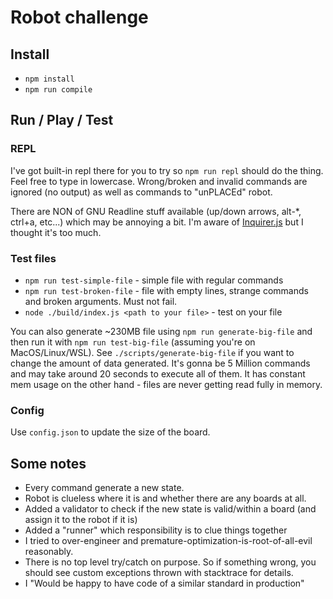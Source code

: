 # Robot challenge

## Install

- `npm install`
- `npm run compile`

## Run / Play / Test

### REPL

I've got built-in repl there for you to try so `npm run repl` should do the thing.
Feel free to type in lowercase.
Wrong/broken and invalid commands are ignored (no output) as well as commands to "unPLACEd" robot.

There are NON of GNU Readline stuff available (up/down arrows, alt-*, ctrl+a, etc...)
which may be annoying a bit. I'm aware of [Inquirer.js](https://github.com/SBoudrias/Inquirer.js) but I
thought it's too much.

### Test files

- `npm run test-simple-file` - simple file with regular commands
- `npm run test-broken-file` - file with empty lines, strange commands and broken arguments. Must not fail.
- `node ./build/index.js <path to your file>` - test on your file

You can also generate ~230MB file using `npm run generate-big-file` and then
run it with `npm run test-big-file` (assuming you're on MacOS/Linux/WSL).
See `./scripts/generate-big-file` if you want to change the amount of data generated.
It's gonna be 5 Million commands and may take around 20 seconds to execute all of them.
It has constant mem usage on the other hand - files are never getting read fully in memory.

### Config

Use `config.json` to update the size of the board.

## Some notes

- Every command generate a new state.
- Robot is clueless where it is and whether there are any boards at all.
- Added a validator to check if the new state is valid/within a board (and assign it to the robot if it is)
- Added a "runner" which responsibility is to clue things together
- I tried to over-engineer and premature-optimization-is-root-of-all-evil reasonably.
- There is no top level try/catch on purpose. So if something wrong, you should see custom exceptions thrown with stacktrace for details.
- I "Would be happy to have code of a similar standard in production"
